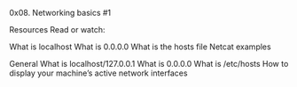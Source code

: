 0x08. Networking basics #1

Resources
Read or watch:

What is localhost
What is 0.0.0.0
What is the hosts file
Netcat examples

General
What is localhost/127.0.0.1
What is 0.0.0.0
What is /etc/hosts
How to display your machine’s active network interfaces
